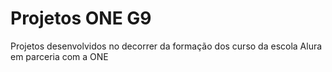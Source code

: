# Projetos ONE G9
Projetos desenvolvidos no decorrer da formação dos curso da escola Alura em parceria com a ONE
